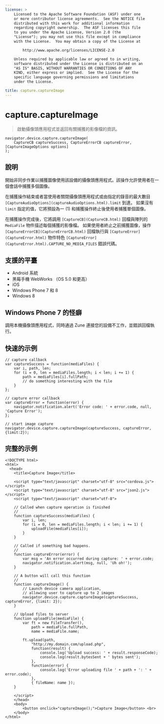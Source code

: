 ```yaml
---
license: >
    Licensed to the Apache Software Foundation (ASF) under one
    or more contributor license agreements.  See the NOTICE file
    distributed with this work for additional information
    regarding copyright ownership.  The ASF licenses this file
    to you under the Apache License, Version 2.0 (the
    "License"); you may not use this file except in compliance
    with the License.  You may obtain a copy of the License at

        http://www.apache.org/licenses/LICENSE-2.0

    Unless required by applicable law or agreed to in writing,
    software distributed under the License is distributed on an
    "AS IS" BASIS, WITHOUT WARRANTIES OR CONDITIONS OF ANY
    KIND, either express or implied.  See the License for the
    specific language governing permissions and limitations
    under the License.

title: capture.captureImage
---
```


# capture.captureImage

> 啟動攝像頭應用程式並返回有關捕獲的影像檔的資訊。

    navigator.device.capture.captureImage(
        CaptureCB captureSuccess, CaptureErrorCB captureError, [CaptureImageOptions options]
    );
    

## 說明

開始非同步作業以捕獲圖像使用該設備的攝像頭應用程式。該操作允許使用者在一個會話中捕獲多個圖像。

在捕獲操作結束或者當使用者關閉攝像頭應用程式或由指定的錄音的最大數目 `[CaptureAudioOptions](captureAudioOptions.html).limit` 到達。 如果沒有 `limit` 指定的值，它將預設為一 (1) 和捕獲操作終止後使用者捕獲單個圖像。

在捕獲操作完成後，它將調用 `[CaptureCB](CaptureCB.html)` 回檔與陣列的 `MediaFile` 物件描述每個捕獲的影像檔。 如果使用者終止之前捕獲圖像，操作 `[CaptureErrorCB](CaptureErrorCB.html)` 回檔執行與 `[CaptureError](CaptureError.html)` 物件特色 `[CaptureError](CaptureError.html).CAPTURE_NO_MEDIA_FILES` 錯誤代碼。

## 支援的平臺

*   Android 系統
*   黑莓手機 WebWorks （OS 5.0 和更高）
*   iOS
*   Windows Phone 7 和 8
*   Windows 8

## Windows Phone 7 的怪癖

調用本機攝像頭應用程式，同時通過 Zune 連接您的設備不工作，並錯誤回檔執行。

## 快速的示例

    // capture callback
    var captureSuccess = function(mediaFiles) {
        var i, path, len;
        for (i = 0, len = mediaFiles.length; i < len; i += 1) {
            path = mediaFiles[i].fullPath;
            // do something interesting with the file
        }
    };
    
    // capture error callback
    var captureError = function(error) {
        navigator.notification.alert('Error code: ' + error.code, null, 'Capture Error');
    };
    
    // start image capture
    navigator.device.capture.captureImage(captureSuccess, captureError, {limit:2});
    

## 完整的示例

    <!DOCTYPE html>
    <html>
      <head>
        <title>Capture Image</title>
    
        <script type="text/javascript" charset="utf-8" src="cordova.js"></script>
        <script type="text/javascript" charset="utf-8" src="json2.js"></script>
        <script type="text/javascript" charset="utf-8">
    
        // Called when capture operation is finished
        //
        function captureSuccess(mediaFiles) {
            var i, len;
            for (i = 0, len = mediaFiles.length; i < len; i += 1) {
                uploadFile(mediaFiles[i]);
            }
        }
    
        // Called if something bad happens.
        //
        function captureError(error) {
            var msg = 'An error occurred during capture: ' + error.code;
            navigator.notification.alert(msg, null, 'Uh oh!');
        }
    
        // A button will call this function
        //
        function captureImage() {
            // Launch device camera application,
            // allowing user to capture up to 2 images
            navigator.device.capture.captureImage(captureSuccess, captureError, {limit: 2});
        }
    
        // Upload files to server
        function uploadFile(mediaFile) {
            var ft = new FileTransfer(),
                path = mediaFile.fullPath,
                name = mediaFile.name;
    
            ft.upload(path,
                "http://my.domain.com/upload.php",
                function(result) {
                    console.log('Upload success: ' + result.responseCode);
                    console.log(result.bytesSent + ' bytes sent');
                },
                function(error) {
                    console.log('Error uploading file ' + path + ': ' + error.code);
                },
                { fileName: name });
        }
    
        </script>
        </head>
        <body>
            <button onclick="captureImage();">Capture Image</button> <br>
        </body>
    </html>